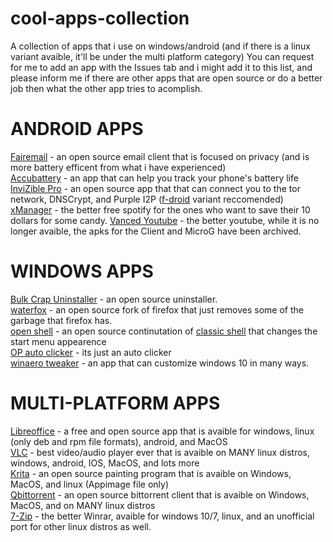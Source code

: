 # cool-apps-collection
A collection of apps that i use on windows/android (and if there is a linux variant avaible, it'll be under the multi platform category)
You can request for me to add an app with the Issues tab and i might add it to this list, and please inform me if there are other apps that are open source or do a better job then what the other app tries to acomplish.


# ANDROID APPS

[Fairemail](https://email.faircode.eu/) - an open source email client that is focused on privacy (and is more battery efficent from what i have experienced)  
[Accubattery](https://accubatteryapp.com/) - an app that can help you track your phone's battery life   
[InviZible Pro](https://invizible.net/en/) - an open source app that that can connect you to the tor network, DNSCrypt, and Purple I2P ([f-droid](https://f-droid.org/packages/pan.alexander.tordnscrypt.stable/) variant reccomended)
[xManager](https://xmanagerapp.com/) - the better free spotify for the ones who want to save their 10 dollars for some candy. 
[Vanced Youtube](https://vancedapp.com/) - the better youtube, while it is no longer avaible, the apks for the Client and MicroG have been archived.



# WINDOWS APPS
[Bulk Crap Uninstaller](https://github.com/Klocman/Bulk-Crap-Uninstaller) - an open source uninstaller.   
[waterfox](https://www.waterfox.net/) - an open source fork of firefox that just removes some of the garbage that firefox has.  
[open shell](https://github.com/Open-Shell/Open-Shell-Menu) - an open source continutation of [classic shell](http://classicshell.net/) that changes the start menu appearence    
[OP auto clicker](https://www.opautoclicker.com/) - its just an auto clicker  
[winaero tweaker](https://winaero.com/winaero-tweaker/) - an app that can customize windows 10 in many ways.  


# MULTI-PLATFORM APPS
[Libreoffice](https://www.libreoffice.org/) - a free and open source app that is avaible for windows, linux (only deb and rpm file formats), android, and MacOS   
[VLC](https://www.videolan.org/) - best video/audio player ever that is avaible on MANY linux distros, windows, android, IOS, MacOS, and lots more  
[Krita](https://krita.org/) - an open source painting program that is avaible on Windows, MacOS, and linux (Appimage file only)   
[Qbittorrent](https://www.qbittorrent.org/download.php) - an open source bittorrent client that is avaible on Windows, MacOS, and on MANY linux distros   
[7-Zip](https://www.7-zip.org/) - the better Winrar, avaible for windows 10/7, linux, and an unofficial port for other linux distros as well.   



